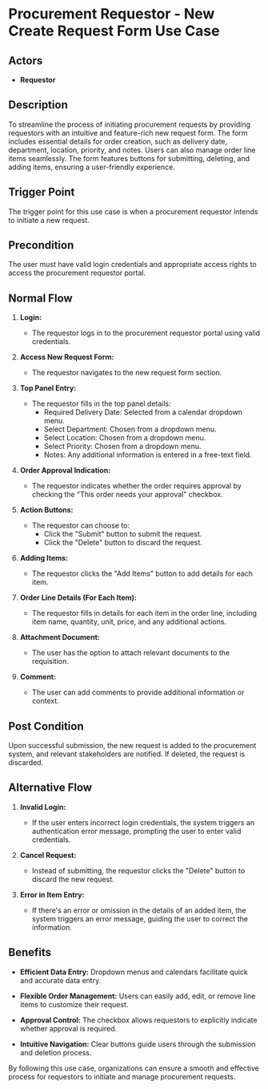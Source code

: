 # Procurement Requestor - New Create Request Form Use Case

## Actors
- **Requestor**

## Description
To streamline the process of initiating procurement requests by providing requestors with an intuitive and feature-rich new request form. The form includes essential details for order creation, such as delivery date, department, location, priority, and notes. Users can also manage order line items seamlessly. The form features buttons for submitting, deleting, and adding items, ensuring a user-friendly experience.

## Trigger Point
The trigger point for this use case is when a procurement requestor intends to initiate a new request.

## Precondition
The user must have valid login credentials and appropriate access rights to access the procurement requestor portal.

## Normal Flow

1. **Login:**
   - The requestor logs in to the procurement requestor portal using valid credentials.

2. **Access New Request Form:**
   - The requestor navigates to the new request form section.

3. **Top Panel Entry:**
   - The requestor fills in the top panel details:
     - Required Delivery Date: Selected from a calendar dropdown menu.
     - Select Department: Chosen from a dropdown menu.
     - Select Location: Chosen from a dropdown menu.
     - Select Priority: Chosen from a dropdown menu.
     - Notes: Any additional information is entered in a free-text field.

4. **Order Approval Indication:**
   - The requestor indicates whether the order requires approval by checking the "This order needs your approval" checkbox.

5. **Action Buttons:**
   - The requestor can choose to:
     - Click the "Submit" button to submit the request.
     - Click the "Delete" button to discard the request.

6. **Adding Items:**
   - The requestor clicks the "Add Items" button to add details for each item.

7. **Order Line Details (For Each Item):**
   - The requestor fills in details for each item in the order line, including item name, quantity, unit, price, and any additional actions.

8. **Attachment Document:**
   - The user has the option to attach relevant documents to the requisition.

9. **Comment:**
   - The user can add comments to provide additional information or context.

## Post Condition
Upon successful submission, the new request is added to the procurement system, and relevant stakeholders are notified. If deleted, the request is discarded.

## Alternative Flow

1. **Invalid Login:**
   - If the user enters incorrect login credentials, the system triggers an authentication error message, prompting the user to enter valid credentials.

2. **Cancel Request:**
   - Instead of submitting, the requestor clicks the "Delete" button to discard the new request.

3. **Error in Item Entry:**
   - If there's an error or omission in the details of an added item, the system triggers an error message, guiding the user to correct the information.

## Benefits
- **Efficient Data Entry:**
  Dropdown menus and calendars facilitate quick and accurate data entry.
  
- **Flexible Order Management:**
  Users can easily add, edit, or remove line items to customize their request.
  
- **Approval Control:**
  The checkbox allows requestors to explicitly indicate whether approval is required.
  
- **Intuitive Navigation:**
  Clear buttons guide users through the submission and deletion process.

By following this use case, organizations can ensure a smooth and effective process for requestors to initiate and manage procurement requests.
